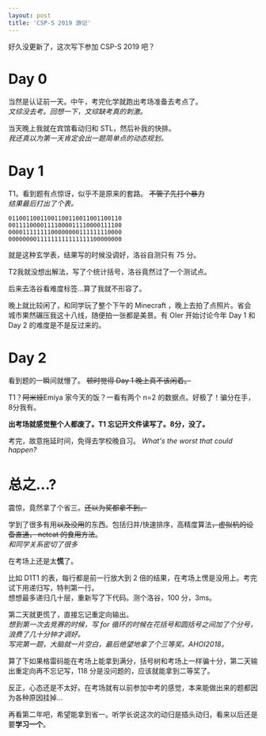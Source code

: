 ```yaml
---
layout: post
title: 'CSP-S 2019 游记'
---
```

好久没更新了，这次写下参加 CSP-S 2019 吧？

# Day 0

当然是认证前一天。中午，考完化学就跑出考场准备去考点了。  
*文综没去考。回想一下，文综缺考真的刺激。*

当天晚上我就在宾馆看动归和 STL，然后补我的快排。  
*我还真以为第一天肯定会出一题简单点的动态规划。*

# Day 1

T1。看到题有点惊讶，似乎不是原来的套路。 ~~不管了先打个暴力~~   
*结果最后打出了个表。*

```
01100110011001100110011001100110
00111100001111000011110000111100
00001111111100000000111111110000
00000000111111111111111100000000
```

就是这种玄学表，结果写的时候没调好，洛谷自测只有 75 分。

T2我就没想出解法，写了个统计括号，洛谷竟然过了一个测试点。

后来去洛谷看难度标签...算了我就不形容了。

晚上就比较闲了，和同学玩了整个下午的 Minecraft ，晚上去拍了点照片。省会城市果然碾压我这十八线，随便拍一张都是美景。有 OIer 开始讨论今年 Day 1 和 Day 2 的难度是不是反过来的。

# Day 2

看到题的一瞬间就懵了。 ~~顿时觉得 Day 1 晚上真不该闲着。~~

T1？~~阿米娅~~Emiya 家今天的饭？一看有两个 n=2 的数据点。好极了！骗分在手，8分我有。

**出考场就感觉整个人都废了。T1 忘记开文件读写了。8分，没了。**

考完，故意拖延时间，免得去学校晚自习。 *What's the worst that could happen?*

# 总之...?

震惊，竟然拿了个省三。~~还以为奖都拿不到。~~

学到了很多有用~~以及没用~~的东西。包括归并/快速排序，高精度算法~~，虚拟机的设备直通， netcat 的食用方法~~。  
*和同学关系密切了很多*

在考场上还是太**慌**了。

比如 D1T1 的表，每行都是前一行放大到 2 倍的结果，在考场上愣是没用上。考完试下用递归写，特判第一行。  
想想最多递归几十层，重新写了下代码。测个洛谷，100 分，3ms。  

第二天就更慌了，直接忘记重定向输出。  
*想到第一次去竞赛的时候，写 for 循环的时候在花括号和圆括号之间加了个分号，浪费了几十分钟才调好。*  
*写完第一题，大脑就一片空白，最后绝望地拿了个三等奖。AHOI2018。*

算了下如果格雷码能在考场上能拿到满分，括号树和考场上一样骗十分，第二天输出重定向再不忘记写，118 分是没问题的，应该就能拿到二等奖了。

反正，心态还是不太好。在考场就有以前参加中考的感觉，本来能做出来的题都因为各种原因挂掉...

再看第二年吧，希望能拿到省一。听学长说这次的动归是插头动归，看来以后还是要**学习一个**。

